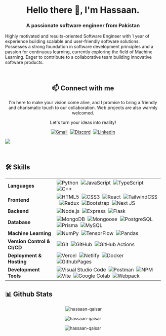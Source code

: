 <h1 align="center">Hello there 👋, I'm Hassaan.</h1>
<h3 align="center">A passionate software engineer from Pakistan</h3>

<p>Highly motivated and results-oriented Software Engineer with 1 year of experience building scalable and user-friendly software solutions. Possesses a strong foundation in software development principles and a passion for continuous learning, currently exploring the field of Machine Learning. Eager to contribute to a collaborative team building innovative software products.</p>

<br>

<div align="center">

## 📫 Connect with me

I'm here to make your vision come alive, and I promise to bring a friendly and charismatic touch to our collaboration. Web projects are also warmly welcomed.

Let's turn your ideas into reality! 

[![Gmail](https://img.shields.io/badge/-gmail-ec493c?style=for-the-badge&logo=Gmail&logoColor=white)](mailto:hassaanqaisar2@gmail.com)&nbsp;
[![Discord](https://img.shields.io/badge/-Discord-5964f2?style=for-the-badge&logo=discord&logoColor=white)](https://discordapp.com/users/1067503338188443668)&nbsp;
[![Linkedin](https://img.shields.io/badge/-linkedin-0a78b5?style=for-the-badge&logo=Linkedin&logoColor=white)](www.linkedin.com/in/hassaan-qaisar)

</div>


![](https://user-images.githubusercontent.com/73097560/115834477-dbab4500-a447-11eb-908a-139a6edaec5c.gif)

<br>

## 🛠️ Skills

| | |
|----------|--------|
| **Languages** | ![Python](https://img.shields.io/badge/Python-3776AB?style=for-the-badge&logo=python&logoColor=white)&nbsp; ![JavaScript](https://img.shields.io/badge/Javascript-F7DF1E?style=for-the-badge&logo=javascript&logoColor=black)&nbsp; ![TypeScript](https://img.shields.io/badge/TypeScript-007ACC?style=for-the-badge&logo=typescript&logoColor=white)&nbsp; ![C++](https://img.shields.io/badge/-C++-blue?style=for-the-badge&logo=cplusplus)&nbsp; |
| **Frontend** | ![HTML5](https://img.shields.io/badge/-HTML5-E34F26?style=for-the-badge&logo=html5&logoColor=fff)&nbsp; ![CSS3](https://img.shields.io/badge/-CSS3-1572B6?style=for-the-badge&logo=css3)&nbsp; ![React](https://img.shields.io/badge/-React-61DAFB?style=for-the-badge&logo=react&logoColor=black)&nbsp; ![TailwindCSS](https://img.shields.io/badge/-Tailwind_CSS-38B2AC?style=for-the-badge&logo=tailwind-css&logoColor=fff)&nbsp; ![Redux](https://img.shields.io/badge/-Redux-black?style=for-the-badge&logo=redux&logoColor=white)&nbsp; ![Bootstrap](https://img.shields.io/badge/Bootstrap-563D7C?style=for-the-badge&logo=bootstrap&logoColor=white)&nbsp; ![Next JS](https://img.shields.io/badge/next.js-000000?style=for-the-badge&logo=nextdotjs&logoColor=white)&nbsp; |
| **Backend** | ![Node.js](https://img.shields.io/badge/node.js-339933?style=for-the-badge&logo=nodedotjs&logoColor=white)&nbsp; ![Express](https://img.shields.io/badge/express-000000?style=for-the-badge&logo=express)&nbsp; ![Flask](https://img.shields.io/badge/Flask-000000?style=for-the-badge&logo=flask&logoColor=white)&nbsp; |
| **Database** | ![MongoDB](https://img.shields.io/badge/-MongoDB-47A248?style=for-the-badge&logo=mongodb&logoColor=white)&nbsp; ![Mongoose](https://img.shields.io/badge/Mongoose-880000?style=for-the-badge&logo=mongoose&logoColor=white)&nbsp; ![PostgreSQL](https://img.shields.io/badge/PostgreSQL-316192?style=for-the-badge&logo=postgresql&logoColor=white)&nbsp; ![Prisma](https://img.shields.io/badge/Prisma-3982CE?style=for-the-badge&logo=Prisma&logoColor=white)&nbsp; ![MySQL](https://img.shields.io/badge/mysql-4479A1?style=for-the-badge&logo=mysql&logoColor=white) |
| **Machine Learning** | ![NumPy](https://img.shields.io/badge/-Numpy-013243?style=for-the-badge&logo=NumPy)&nbsp; ![TensorFlow](https://img.shields.io/badge/TensorFlow-FF3F06?style=for-the-badge&logo=tensorflow&logoColor=white)&nbsp; ![Pandas](https://img.shields.io/badge/-Pandas-333333?style=for-the-badge&logo=pandas)&nbsp; |
| **Version Control & CI/CD** | ![Git](https://img.shields.io/badge/-Git-F05032?style=for-the-badge&logo=git&logoColor=white)&nbsp; ![GitHub](https://img.shields.io/badge/-GitHub-181717?style=for-the-badge&logo=github)&nbsp; ![GitHub Actions](https://img.shields.io/badge/github%20actions-2088FF?style=for-the-badge&logo=githubactions&logoColor=white) |
| **Deployment & Hosting** | ![Vercel](https://img.shields.io/badge/vercel-000000?style=for-the-badge&logo=vercel)&nbsp; ![Netlify](https://img.shields.io/badge/netlify-00C7B7?style=for-the-badge&logo=netlify&logoColor=white)&nbsp; ![Docker](https://img.shields.io/badge/-Docker-2496ED?style=for-the-badge&logo=docker&logoColor=white)&nbsp; ![GithubPages](https://img.shields.io/badge/github%20pages-222222?style=for-the-badge&logo=github&logoColor=white) |
| **Development Tools** | ![Visual Studio Code](https://img.shields.io/badge/Visual%20Studio%20Code-007ACC?style=for-the-badge&logo=visual-studio-code&logoColor=white)&nbsp; ![Postman](https://img.shields.io/badge/-Postman-FF6C37?style=for-the-badge&logo=postman&logoColor=white)&nbsp; ![NPM](https://img.shields.io/badge/NPM-CB3837?style=for-the-badge&logo=npm&logoColor=white)&nbsp; ![Vite](https://img.shields.io/badge/vite-646CFF?style=for-the-badge&logo=vite&logoColor=white)&nbsp; ![Google Colab](https://img.shields.io/badge/Colab-F9AB00?style=for-the-badge&logo=googlecolab&color=525252)&nbsp; ![Webpack](https://img.shields.io/badge/webpack-8DD6F9?style=for-the-badge&logo=webpack&logoColor=black) | | |

## 📊 Github Stats

<div align="center">

<p>&nbsp;<img align="center" src="https://github-readme-stats.vercel.app/api?username=Hassaan-Qaisar&show_icons=true&locale=en" alt="hassaan-qaisar" /></p>

<p><img align="center" src="https://github-readme-stats.vercel.app/api/top-langs?username=Hassaan-Qaisar&show_icons=true&locale=en&layout=compact" alt="hassaan-qaisar" /></p>

<p><img align="center" src="https://github-profile-trophy.vercel.app/?username=hassaan-qaisar&column=-1&row=1&margin-w=8&margin-h=8&no-bg=false&no-frame=false&order=4" alt="hassaan-qaisar" /></p>

</div>
